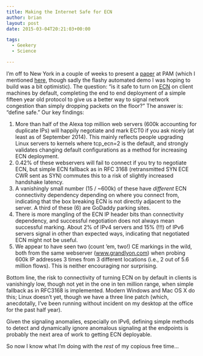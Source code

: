 ```yaml
---
title: Making the Internet Safe for ECN
author: brian
layout: post
date: 2015-03-04T20:21:03+00:00

tags:
  - Geekery
  - Science

---
```

I&#8217;m off to New York in a couple of weeks to present a [paper][1] at PAM (which I mentioned [here][2], though sadly the flashy automated demo I was hoping to build was a bit optimistic). The question: &#8220;is it safe to turn on [ECN][3] on client machines by default, completing the end to end deployment of a simple fifteen year old protocol to give us a better way to signal network congestion than simply dropping packets on the floor?&#8221; The answer is: &#8220;define safe.&#8221; Our key findings:<!--more-->

  1. More than half of the Alexa top million web servers (600k accounting for duplicate IPs) will happily negotiate and mark ECT0 if you ask nicely (at least as of September 2014). This mainly reflects people upgrading Linux servers to kernels where tcp_ecn=2 is the default, and strongly validates changing default configurations as a method for increasing ECN deployment.
  2. 0.42% of these webservers will fail to connect if you try to negotiate ECN, but simple ECN fallback as in RFC 3168 (retransmitted SYN ECE CWR sent as SYN) commutes this to a risk of slightly increased handshake latency.
  3. A vanishingly small number (15 / ~600k) of these have _different_ ECN connectivity dependency depending on where you connect from, indicating that the box breaking ECN is not directly adjacent to the server. A third of these (6) are GoDaddy parking sites.
  4. There is more mangling of the ECN IP header bits than connectivity dependency, and successful negotiation does not always mean successful marking. About 2% of IPv4 servers and 15% (!!!) of IPv6 servers signal in other than expected ways, indicating that negotiated ECN might not be useful.
  5. We appear to have seen two (count &#8217;em, two!) CE markings in the wild, both from the same webserver (www.grandlyon.com) when probing 600k IP addresses 3 times from 3 different locations (i.e., 2 out of 5.6 million flows). This is neither encouraging nor surprising.

Bottom line, the risk to connectivity of turning ECN on by default in clients is vanishingly low, though not yet in the one in ten million range, when simple fallback as in RFC3168 is implemented. Modern Windows and Mac OS X do this; Linux doesn&#8217;t yet, though we have a three line patch (which, anecdotally, I&#8217;ve been running without incident on my desktop at the office for the past half year).

Given the signaling anomalies, especially on IPv6, defining simple methods to detect and dynamically ignore anomalous signaling at the endpoints is probably the next area of work to getting ECN deployable.

So now I know what I&#8217;m doing with the _rest_ of my copious free time&#8230;

&nbsp;

 [1]: http://ecn.ethz.ch/ecn-pam15.pdf
 [2]: /2015/01/on-repeatable-internet-measurement-interlude
 [3]: http://en.wikipedia.org/wiki/Explicit_Congestion_Notification